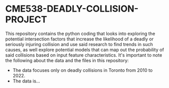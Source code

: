 # CME538-DEADLY-COLLISION-PROJECT

This repository contains the python coding that looks into exploring the potential intersection factors that increase the likelihood of a deadly or seriously injuring collision and use said research to find trends in such causes, as well explore potential
models that can map out the probability of said collisions based on input feature characteristics. It's important to note the following about the data and the files in this repository:
- The data focuses only on deadly collisions in Toronto from 2010 to 2022.
- The data is...
